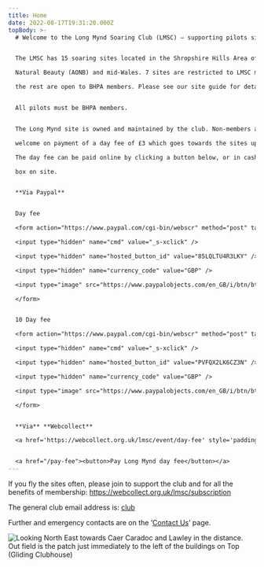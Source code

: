 ```yaml
---
title: Home
date: 2022-08-17T19:31:20.000Z
topBody: >-
  # Welcome to the Long Mynd Soaring Club (LMSC) – supporting pilots since 1975!


  The LMSC has 15 soaring sites located in the Shropshire Hills Area of Outstanding

  Natural Beauty (AONB) and mid-Wales. 7 sites are restricted to LMSC members, but

  the rest are open to BHPA members. Please see our site guide for details.


  All pilots must be BHPA members.


  The Long Mynd site is owned and maintained by the club. Non-members are

  welcome on payment of a day fee of £3 which goes towards the sites upkeep.

  The day fee can be paid online by clicking a button below, or in cash in the honesty

  box on site.


  **Via Paypal** 


  Day fee

  <form action="https://www.paypal.com/cgi-bin/webscr" method="post" target="_top">

  <input type="hidden" name="cmd" value="_s-xclick" />

  <input type="hidden" name="hosted_button_id" value="85LQLTU4R3LKY" />

  <input type="hidden" name="currency_code" value="GBP" />

  <input type="image" src="https://www.paypalobjects.com/en_GB/i/btn/btn_buynowCC_LG.gif" border="0" name="submit" title="PayPal - The safer, easier way to pay online!" alt="Buy Now" />

  </form>


  10 Day fee

  <form action="https://www.paypal.com/cgi-bin/webscr" method="post" target="_top">

  <input type="hidden" name="cmd" value="_s-xclick" />

  <input type="hidden" name="hosted_button_id" value="PVFQX2LK6CZ3N" />

  <input type="hidden" name="currency_code" value="GBP" />

  <input type="image" src="https://www.paypalobjects.com/en_GB/i/btn/btn_buynowCC_LG.gif" border="0" name="submit" title="PayPal - The safer, easier way to pay online!" alt="Buy Now" />

  </form>


  **Via** **Webcollect**  

  <a href='https://webcollect.org.uk/lmsc/event/day-fee' style='padding: 3px 15px 2px 5px;background: url("https://webcollect.org.uk/media/images/org-buttons/btn-bg-6.png") no-repeat right center;color: white;font-weight: bold;cursor: pointer;text-decoration: none;white-space: nowrap;border-radius: 4px;font-size: 12px;font-family: Arial, Helvetica, sans-serif;'>Day Fee</a>


  <a href="/pay-fee"><button>Pay Long Mynd day fee</button></a>
---
```

If you fly the sites often, please join to support the club and for all the benefits of membership: <https://webcollect.org.uk/lmsc/subscription>

The general club email address is: [club](mailto:club@longmynd.org)

 Further and emergency contacts are on the ‘[Contact Us](https://longmynd.netlify.app/contact)’ page.

![Looking North East towards Caer Caradoc and Lawley in the distance.  Out field is the patch just immediately to the left of the buildings on Top (Gliding Clubhouse)](/img/mynd_high.jpg "The Mynd")